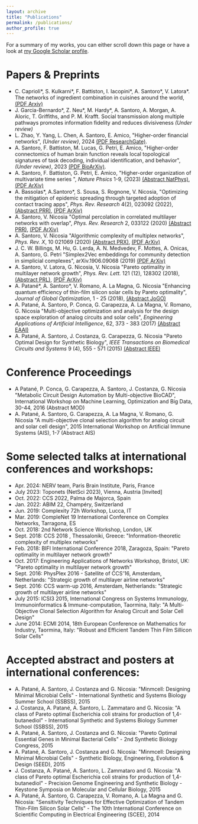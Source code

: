 ```yaml
---
layout: archive
title: "Publications"
permalink: /publications/
author_profile: true
---
```

 
For a summary of my works, you can either scroll down this page or have a look at [my Google Scholar profile](https://scholar.google.co.uk/citations?user=gGSh6oEAAAAJ&hl=en).

Papers & Preprints
======
* C. Caprioli\*, S. Kulkarni\*, F. Battiston, I. Iacopini\*, A. Santoro\*, V. Latora\*. The networks of ingredient
combination in cuisines around the world, [(PDF Arxiv)](https://arxiv.org/abs/2408.15162)
* J. Garcia-Bernardo\*, Z. Neu\*, M. Hardy\*, A. Santoro, A. Morgan, A. Aloric, T. Griffiths, and P. M. Krafft.
Social transmission along multiple pathways promotes information fidelity and reduces divisiveness *(Under review)*
* L. Zhao, Y. Yang, L. Chen, A. Santoro, E. Amico, "Higher-order financial networks", *(Under review)*, 2024 [(PDF ResearchGate)](https://www.researchgate.net/publication/378168067_Higher-Order_Financial_Networks).
* A. Santoro, F. Battiston, M. Lucas, G. Petri, E. Amico, "Higher-order connectomics of human brain function reveals local topological signatures of task decoding, individual identification, and behavior", *(Under review)*, 2023 [(PDF BioArXiv)](https://www.biorxiv.org/content/10.1101/2023.12.04.569913v1.abstract).
* A. Santoro, F. Battiston, G. Petri, E. Amico, "Higher-order organization of multivariate time series ", *Nature Phsics* 1-9, (2023) [(Abstract NatPhys)](https://www.nature.com/articles/s41567-022-01852-0), [(PDF ArXiv)](https://arxiv.org/abs/2203.10702)
* A. Bassolas\*, A.Santoro\*, S. Sousa, S. Rognone, V. Nicosia, "Optimizing the mitigation of epidemic spreading through targeted adoption of contact tracing apps", *Phys. Rev. Research* 4(2), 023092 (2022), [(Abstract PRR)](https://journals.aps.org/prresearch/abstract/10.1103/PhysRevResearch.4.023092), [(PDF ArXiv)](https://arxiv.org/abs/2102.13013)
* A. Santoro, V. Nicosia "Optimal percolation in correlated multilayer networks with overlap", *Phys. Rev. Research* 2, 033122 (2020) [(Abstract PRR)](https://journals.aps.org/prresearch/abstract/10.1103/PhysRevResearch.2.033122), [(PDF ArXiv)](https://arxiv.org/abs/1910.04783)
* A. Santoro, V. Nicosia "Algorithmic complexity of multiplex networks", *Phys. Rev. X*, 10 021069 (2020) [(Abstract PRX)](https://journals.aps.org/prx/abstract/10.1103/PhysRevX.10.021069), [(PDF ArXiv)](https://arxiv.org/abs/1903.08049)
* J. C. W. Billings, M. Hu, G. Lerda, A. N. Medvedev, F. Mottes, A. Onicas, A. Santoro, G. Petri "Simplex2Vec embeddings for community detection in simplicial complexes", arXiv.1906.09068 (2019) [(PDF ArXiv)](https://arxiv.org/abs/1906.09068)
* A. Santoro, V. Latora, G. Nicosia, V. Nicosia "Pareto optimality in multilayer network growth", *Phys. Rev. Lett.* 121 (12), 128302 (2018), [(Abstract PRL)](https://journals.aps.org/prl/abstract/10.1103/PhysRevLett.121.128302), [(PDF ArXiv)](https://arxiv.org/abs/1710.01068)
* A. Patané\*, A. Santoro\*, V. Romano, A. La Magna, G. Nicosia "Enhancing quantum efficiency of thin-film silicon solar cells by Pareto optimality", *Journal of Global Optimization*, 1 - 25 (2018), [(Abstract JoGO)](https://link.springer.com/article/10.1007/s10898-018-0639-9)
* A. Patané, A. Santoro, P. Conca, G. Carapezza, A. La Magna, V. Romano, G. Nicosia "Multi-objective optimization and analysis for the design space exploration of analog circuits and solar cells", *Engineering Applications of Artificial Intelligence*, 62, 373 - 383 (2017) [(Abstract EAAI)](https://www.sciencedirect.com/science/article/abs/pii/S0952197616301415)
* A. Patané, A. Santoro, J. Costanza, G. Carapezza, G. Nicosia "Pareto Optimal Design for Synthetic Biology", *IEEE Transactions on Biomedical Circuits and Systems* 9 (4), 555 - 571 (2015) [(Abstract IEEE)](https://ieeexplore.ieee.org/document/7265105)

Conference Proceedings
======
* A Patané, P. Conca, G. Carapezza, A. Santoro, J. Costanza, G. Nicosia "Metabolic Circuit Design Automation by Multi-objective BioCAD", International Workshop on Machine Learning, Optimization and Big Data, 30-44, 2016 (Abstract MOD)
* A. Patané, A. Santoro, G. Carapezza, A. La Magna, V. Romano, G. Nicosia "A multi-objective clonal selection algorithm for analog circuit and solar cell design", 2015 International Workshop on Artificial Immune Systems (AIS), 1-7 (Abstract AIS)

Some selected talks at international conferences and workshops:
======
* Apr. 2024: NERV team, Paris Brain Institute, Paris, France
* July 2023: Toponets (NetSci 2023), Vienna, Austria [Invited]
* Oct. 2022: CCS 2022, Palma de Majorca, Spain
* Jan. 2022: ABIM 22, Champéry, Switzerland
* Jun. 2019: Complexity 72h Workshop, Lucca, IT
* Mar. 2019: CompleNet 19 International Conference on Complex Networks, Tarragona, ES
* Oct. 2018: 2nd Network Science Workshop, London, UK
* Sept. 2018: CCS 2018 , Thessaloniki, Greece: "Information-theoretic complexity of multiplex networks"
* Feb. 2018: BIFI International Conference 2018, Zaragoza, Spain: "Pareto optimality in multilayer network growth"
* Oct. 2017: Engineering Applications of Networks Workshop, Bristol, UK: "Pareto optimality in multilayer network growth"
* Sept. 2016: PhysPlex 2016 - Satellite of CCS'16, Amsterdam, Netherlands: "Strategic growth of multilayer airline networks"
* Sept. 2016: CCS warm-up 2016, Amsterdam, Netherlands: "Strategic growth of multilayer airline networks"
* July 2015: ICSI3 2015, International Congress on Systems Immunology, Immunoinformatics & Immune-computation, Taormina, Italy: "A Multi-Objective Clonal Selection Algorithm for Analog Circuit and Solar Cell Design"
* June 2014: ECMI 2014, 18th European Conference on Mathematics for Industry, Taormina, Italy: "Robust and Efficient Tandem Thin Film Sillicon Solar Cells"

Accepted abstract and posters at international conferences:
======
* A. Patané, A. Santoro, J. Costanza and G. Nicosia: "Minmcell: Designing Minimal Microbial Cells" - International Synthetic and Systems Biology Summer School (SSBSS), 2015
* J. Costanza, A. Patané, A. Santoro, L. Zammataro and G. Nicosia: "A class of Pareto optimal Escherichia coli strains for production of 1,4-butanediol" - International Synthetic and Systems Biology Summer School (SSBSS), 2015
* A. Patané, A. Santoro, J. Costanza and G. Nicosia: "Pareto Optimal Essential Genes in Minimal Bacterial Cells" - 2nd Synthetic Biology Congress, 2015
* A. Patané, A. Santoro, J. Costanza and G. Nicosia: "Minmcell: Designing Minimal Microbial Cells" - Synthetic Biology, Engineering, Evolution & Design (SEED), 2015
* J. Costanza, A. Patané, A. Santoro, L. Zammataro and G. Nicosia: "A class of Pareto optimal Escherichia coli strains for production of 1,4-butanediol" - Precision Genome Engineering and Synthetic Biology - Keystone Symposia on Molecular and Cellular Biology, 2015
* A. Patané, A. Santoro, G. Carapezza, V. Romano, A. La Magna and G. Nicosia: "Sensitivity Techniques for Effective Optimization of Tandem Thin-Film Silicon Solar Cells" - The 10th International Conference on Scientific Computing in Electrical Engineering (SCEE), 2014



<!-- {% for post in site.publications reversed %}
  {% include archive-single.html %}
{% endfor %}
 -->